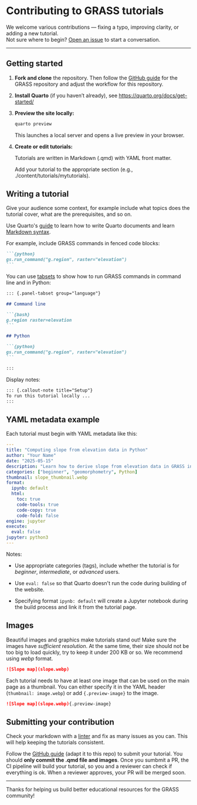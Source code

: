 # Contributing to GRASS tutorials

We welcome various contributions — fixing a typo, improving clarity, or adding a new tutorial.  
Not sure where to begin? [Open an issue](https://github.com/OSGeo/grass-tutorials/issues) to start a conversation.

---

## Getting started

1. **Fork and clone** the repository. Then follow the
[GitHub guide](https://grass.osgeo.org/grass-devel/manuals/github_guide.html) for the GRASS repository and adjust the workflow for this repository.

2. **Install Quarto** (if you haven’t already), see <https://quarto.org/docs/get-started/>

3. **Preview the site locally:**

    ```sh
    quarto preview
    ```

    This launches a local server and opens a live preview in your browser.

4. **Create or edit tutorials:**

    Tutorials are written in Markdown (.qmd) with YAML front matter.

    Add your tutorial to the appropriate section (e.g., ./content/tutorials/mytutorials).

## Writing a tutorial

Give your audience some context, for example include what topics does
the tutorial cover, what are the prerequisites, and so on.

Use Quarto's [guide](https://quarto.org/docs/guide/) to learn how to write
Quarto documents and learn [Markdown syntax](https://quarto.org/docs/authoring/markdown-basics.html).

For example, include GRASS commands in fenced code blocks:

```` markdown
```{python}
gs.run_command("g.region", raster="elevation")
```
````

You can use [tabsets](https://quarto.org/docs/output-formats/html-basics.html#tabsets)
to show how to run GRASS commands in command line and in Python:

```` markdown
::: {.panel-tabset group="language"}

## Command line

```{bash}
g.region raster=elevation
```

## Python

```{python}
gs.run_command("g.region", raster="elevation")
```

:::
````

Display notes:

``` markdown
::: {.callout-note title="Setup"}  
To run this tutorial locally ...  
:::
```

## YAML metadata example

Each tutorial must begin with YAML metadata like this:

```` yaml
---
title: "Computing slope from elevation data in Python"
author: "Your Name"
date: "2025-05-15"
description: "Learn how to derive slope from elevation data in GRASS in a Jupyter Notebook."
categories: ["beginner", "geomorphometry", Python]
thumbnail: slope_thumbnail.webp
format:
  ipynb: default
  html:
    toc: true
    code-tools: true
    code-copy: true
    code-fold: false
engine: jupyter
execute:
  eval: false
jupyter: python3
---

````

Notes:

- Use appropriate categories (tags), include whether the tutorial is for *beginner*, *intermediate*, or *advanced* users.

- Use `eval: false` so that Quarto doesn't run the code during building of the website.

- Specifying format `ipynb: default` will create a Jupyter notebook during the build process and link it from the tutorial page.

## Images

Beautiful images and graphics make tutorials stand out!
Make sure the images have *sufficient resolution*.
At the same time, their size should not be too big to load quickly, try to keep it under 200 KB or so. We recommend using *webp* format.

``` markdown
![Slope map](slope.webp)
```

Each tutorial needs to have at least one image that can be used on the main page as a thumbnail.
You can either specify it in the YAML header (`thumbnail: image.webp`) or add `{.preview-image}` to the image.

``` markdown
![Slope map](slope.webp){.preview-image}
```

## Submitting your contribution

Check your markdown with a [linter](https://dlaa.me/markdownlint/) and fix as many issues as you can. This will help keeping the tutorials consistent.

Follow the [GitHub guide](https://grass.osgeo.org/grass-devel/manuals/github_guide.html)
(adapt it to this repo) to submit your tutorial.
You should **only commit the .qmd file and images**. 
Once you sumbmit a PR, the CI pipeline will build your
tutorial, so you and a reviewer can check if everything is ok.
When a reviewer approves, your PR will be merged soon.

---
Thanks for helping us build better educational resources for the GRASS community!
